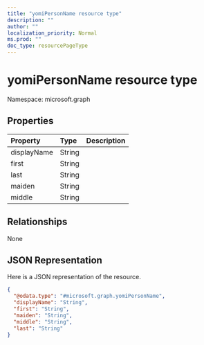 ```yaml
---
title: "yomiPersonName resource type"
description: ""
author: ""
localization_priority: Normal
ms.prod: ""
doc_type: resourcePageType
---
```


# yomiPersonName resource type


Namespace: microsoft.graph



## Properties
|Property|Type|Description|
|:---|:---|:---|
|displayName|String||
|first|String||
|last|String||
|maiden|String||
|middle|String||

## Relationships
None

## JSON Representation
Here is a JSON representation of the resource.
<!-- {
  "blockType": "resource",
  "@odata.type": "microsoft.graph.yomiPersonName"
}
-->
``` json
{
  "@odata.type": "#microsoft.graph.yomiPersonName",
  "displayName": "String",
  "first": "String",
  "maiden": "String",
  "middle": "String",
  "last": "String"
}
```

